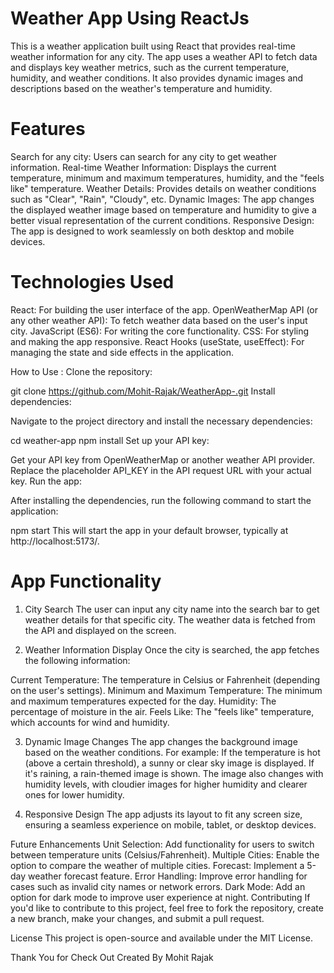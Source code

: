 # Weather App Using ReactJs 

This is a weather application built using React that provides real-time weather information for any city. The app uses a weather API to fetch data and displays key weather metrics, such as the current temperature, humidity, and weather conditions. It also provides dynamic images and descriptions based on the weather's temperature and humidity.

# Features

Search for any city: Users can search for any city to get weather information.
Real-time Weather Information: Displays the current temperature, minimum and maximum temperatures, humidity, and the "feels like" temperature.
Weather Details: Provides details on weather conditions such as "Clear", "Rain", "Cloudy", etc.
Dynamic Images: The app changes the displayed weather image based on temperature and humidity to give a better visual representation of the current conditions.
Responsive Design: The app is designed to work seamlessly on both desktop and mobile devices.


# Technologies Used

React: For building the user interface of the app.
OpenWeatherMap API (or any other weather API): To fetch weather data based on the user's input city.
JavaScript (ES6): For writing the core functionality.
CSS: For styling and making the app responsive.
React Hooks (useState, useEffect): For managing the state and side effects in the application.

How to Use : 
Clone the repository:


git clone <https://github.com/Mohit-Rajak/WeatherApp-.git>
Install dependencies:

Navigate to the project directory and install the necessary dependencies:


cd weather-app
npm install
Set up your API key:

Get your API key from OpenWeatherMap or another weather API provider.
Replace the placeholder API_KEY in the API request URL with your actual key.
Run the app:

After installing the dependencies, run the following command to start the application:


npm start
This will start the app in your default browser, typically at  http://localhost:5173/.


# App Functionality

1. City Search
The user can input any city name into the search bar to get weather details for that specific city. The weather data is fetched from the API and displayed on the screen.

2. Weather Information Display
Once the city is searched, the app fetches the following information:

Current Temperature: The temperature in Celsius or Fahrenheit (depending on the user's settings).
Minimum and Maximum Temperature: The minimum and maximum temperatures expected for the day.
Humidity: The percentage of moisture in the air.
Feels Like: The "feels like" temperature, which accounts for wind and humidity.

3. Dynamic Image Changes
The app changes the background image based on the weather conditions. For example:
If the temperature is hot (above a certain threshold), a sunny or clear sky image is displayed.
If it's raining, a rain-themed image is shown.
The image also changes with humidity levels, with cloudier images for higher humidity and clearer ones for lower humidity.

4. Responsive Design
The app adjusts its layout to fit any screen size, ensuring a seamless experience on mobile, tablet, or desktop devices.

Future Enhancements
Unit Selection: Add functionality for users to switch between temperature units (Celsius/Fahrenheit).
Multiple Cities: Enable the option to compare the weather of multiple cities.
Forecast: Implement a 5-day weather forecast feature.
Error Handling: Improve error handling for cases such as invalid city names or network errors.
Dark Mode: Add an option for dark mode to improve user experience at night.
Contributing
If you'd like to contribute to this project, feel free to fork the repository, create a new branch, make your changes, and submit a pull request.

License
This project is open-source and available under the MIT License.


Thank You for Check Out Created By Mohit Rajak 
